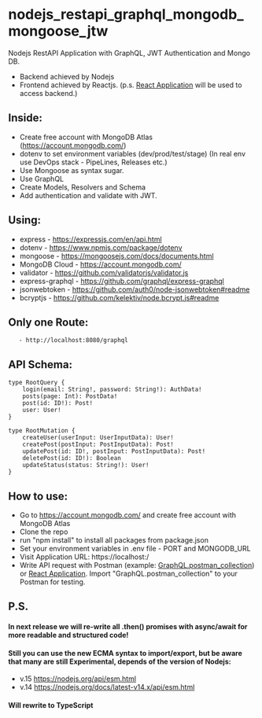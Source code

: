 # nodejs_restapi_graphql_mongodb_mongoose_jtw
Nodejs RestAPI Application with GraphQL, JWT Authentication and Mongo DB.
- Backend achieved by Nodejs
- Frontend achieved by Reactjs. (p.s. [React Application](https://github.com/Tzvetelin88/reactjs_hooks_saga_redux) will be used to access backend.)

## Inside:

 - Crеate free account with MongoDB Atlas (https://account.mongodb.com/)
 - dotenv to set environment variables (dev/prod/test/stage) (In real env use DevOps stack - PipeLines, Releases etc.)
 - Use Mongoose as syntax sugar.
 - Use GraphQL
 - Create Models, Resolvers and Schema
 - Add authentication and validate with JWT.

## Using: 

 -  express           - https://expressjs.com/en/api.html
 -  dotenv			         - https://www.npmjs.com/package/dotenv
 -  mongoose          - https://mongoosejs.com/docs/documents.html
 -  MongoDB Cloud     - https://account.mongodb.com/
 -  validator         - https://github.com/validatorjs/validator.js
 -  express-graphql   - https://github.com/graphql/express-graphql 
 -  jsonwebtoken      - https://github.com/auth0/node-jsonwebtoken#readme
 -  bcryptjs		        - https://github.com/kelektiv/node.bcrypt.js#readme

## Only one Route: 
``` 
   - http://localhost:8080/graphql
```

## API Schema:
```
type RootQuery {
    login(email: String!, password: String!): AuthData!
    posts(page: Int): PostData!
    post(id: ID!): Post!
    user: User!
}

type RootMutation {
    createUser(userInput: UserInputData): User!
    createPost(postInput: PostInputData): Post!
    updatePost(id: ID!, postInput: PostInputData): Post!
    deletePost(id: ID!): Boolean
    updateStatus(status: String!): User!
}
```

## How to use:
 - Go to https://account.mongodb.com/ and crеate free account with MongoDB Atlas
 - Clone the repo
 - run "npm install" to install all packages from package.json
 - Set your environment variables in .env file - PORT and MONGODB_URL
 - Visit Application URL: https://localhost:<PORT>/  
 - Write API request with Postman (example: [GraphQL.postman_collection](https://github.com/Tzvetelin88/nodejs_restapi_graphql_mongodb_mongoose_jtw/blob/main/GraphQL.postman_collection.json)) or [React Application](https://github.com/Tzvetelin88/reactjs_hooks_saga_redux).
   Import "GraphQL.postman_collection" to your Postman for testing.


## P.S.
#### In next release we will re-write all .then() promises with async/await for more readable and structured code!
#### Still you can use the new ECMA syntax to import/export, but be aware that many are still Experimental, depends of the version of Nodejs:
 - v.15 https://nodejs.org/api/esm.html
 - v.14 https://nodejs.org/docs/latest-v14.x/api/esm.html

#### Will rewrite to TypeScript
